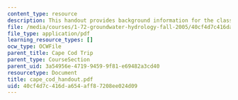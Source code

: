 ```yaml
---
content_type: resource
description: This handout provides background information for the class field trip.
file: /media/courses/1-72-groundwater-hydrology-fall-2005/40cf4d7c416da654aff87208ee024d09_cape_cod_handout.pdf
file_type: application/pdf
learning_resource_types: []
ocw_type: OCWFile
parent_title: Cape Cod Trip
parent_type: CourseSection
parent_uid: 3a54956e-4719-9459-9f81-e69482a3cd40
resourcetype: Document
title: cape_cod_handout.pdf
uid: 40cf4d7c-416d-a654-aff8-7208ee024d09
---
```

